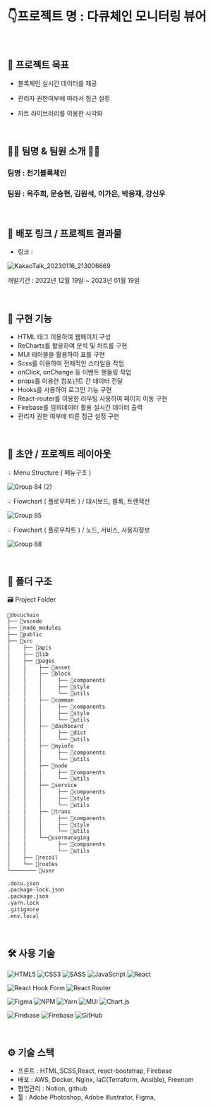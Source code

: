 # 👇프로젝트 명 : 다큐체인 모니터링 뷰어
<br />

## 📌 프로젝트 목표

- 블록체인 실시간 데이터를 제공 <br>

- 관리자 권한여부에 따라서 접근 설정

- 차트 라이브러리를 이용한 시각화


<br />

## 👩‍💻 팀명 & 팀원 소개 👨‍💻

### 팀명 : 천기블록체인

### 팀원 : 옥주희, 문승현, 김원석, 이가은, 박용재, 강신우


<br />

## 🔗 배포 링크 / 프로젝트 결과물

- 링크 :

![KakaoTalk_20230116_213006669](https://user-images.githubusercontent.com/47172522/212785102-ee4ac283-a701-4412-bf56-c77df9ce2b92.gif)

개발기간 : 2022년 12월 19일 ~ 2023년 01월 19일

<br />

## 📌 구현 기능
- HTML 태그 이용하여 웹페이지 구성
- ReCharts를 활용하여 분석 및 차트를 구현
- MUI 테이블을 활용하여 표를 구현
- Scss를 이용하여 전체적인 스타일을 작업
- onClick, onChange 등 이벤트 핸들링 작업
- props를 이용한 컴포넌트 간 데이터 전달
- Hooks를 사용하여 로그인 기능 구현
- React-router를 이용한 라우팅 사용하여 페이지 이동 구현
- Firebase를 임의데이터 활용 실시간 데이터 출력
- 관리자 권한 여부에 따른 접근 설정 구현

<br />

## 📑 초안 / 프로젝트 레이아웃

💡 Menu Structure ( 메뉴구조 )

![Group 84 (2)](https://user-images.githubusercontent.com/47172522/212784521-92486105-86b2-4d1b-acee-88eccb3025e0.jpg)

💡 Flowchart ( 플로우차트 ) / 대시보드, 블록, 트랜잭션

![Group 85](https://user-images.githubusercontent.com/47172522/212784787-b66d87c3-afb9-42f0-b9c7-9e24b593a438.jpg)

💡 Flowchart ( 플로우차트 ) / 노드, 서비스, 사용자정보

![Group 88](https://user-images.githubusercontent.com/47172522/212784984-51a556fd-db29-4f57-935a-b1a3dc992f3f.jpg)

<br />

## 📁 폴더 구조

🗃 Project Folder

```bash
📁docuchain
├── 📁vscode
├── 📁node_modules
├── 📁public
├── 📁src
│    ├── 📁apis
│    ├── 📁lib
│    ├── 📁pages
│    │    ├── 📁asset
│    │    ├── 📁block
│    │    │     ├── 📁components
│    │    │     ├── 📁style
│    │    │     └── 📁utils
│    │    ├── 📁common
│    │    │     ├── 📁components
│    │    │     ├── 📁style
│    │    │     └── 📁utils
│    │    ├── 📁dashboard
│    │    │     ├── 📁dist
│    │    │     └── 📁utils
│    │    ├── 📁myinfo
│    │    │     ├── 📁components
│    │    │     └── 📁utils
│    │    ├── 📁node
│    │    │     ├── 📁components
│    │    │     └── 📁utils
│    │    ├── 📁service
│    │    │     ├── 📁components
│    │    │     ├── 📁style
│    │    │     └── 📁utils
│    │    ├── 📁trans
│    │    │     ├── 📁components
│    │    │     ├── 📁style
│    │    │     └── 📁utils
│    │    └──📁usermanaging
│    │          ├── 📁components
│    │          └── 📁utils
│    ├── 📁recoil
│    └── 📁routes
└──────── 📁user

.docu.json
.package-lock.json
.package.json
.yarn.lock
.gitignore
.env.local
```

<br />

## 🛠 사용 기술

![HTML5](https://img.shields.io/badge/html5-%23E34F26.svg?style=for-the-badge&logo=html5&logoColor=white)
![CSS3](https://img.shields.io/badge/css3-%231572B6.svg?style=for-the-badge&logo=css3&logoColor=white)
![SASS](https://img.shields.io/badge/SASS-hotpink.svg?style=for-the-badge&logo=SASS&logoColor=white)
![JavaScript](https://img.shields.io/badge/javascript-%23323330.svg?style=for-the-badge&logo=javascript&logoColor=%23F7DF1E)
![React](https://img.shields.io/badge/react-%2320232a.svg?style=for-the-badge&logo=react&logoColor=%2361DAFB)

![React Hook Form](https://img.shields.io/badge/React%20Hook%20Form-%23EC5990.svg?style=for-the-badge&logo=reacthookform&logoColor=white)
![React Router](https://img.shields.io/badge/React_Router-CA4245?style=for-the-badge&logo=react-router&logoColor=white)

![Figma](https://img.shields.io/badge/figma-%23F24E1E.svg?style=for-the-badge&logo=figma&logoColor=white)
![NPM](https://img.shields.io/badge/NPM-%23000000.svg?style=for-the-badge&logo=npm&logoColor=white)
![Yarn](https://img.shields.io/badge/yarn-%232C8EBB.svg?style=for-the-badge&logo=yarn&logoColor=white)
![MUI](https://img.shields.io/badge/MUI-%230081CB.svg?style=for-the-badge&logo=mui&logoColor=white)
![Chart.js](https://img.shields.io/badge/chart.js-F5788D.svg?style=for-the-badge&logo=chart.js&logoColor=white)

![Firebase](https://img.shields.io/badge/Firebase-039BE5?style=for-the-badge&logo=Firebase&logoColor=white)
![Firebase](https://img.shields.io/badge/firebase-%23039BE5.svg?style=for-the-badge&logo=firebase)
![GitHub](https://img.shields.io/badge/github-%23121011.svg?style=for-the-badge&logo=github&logoColor=white)

<br />

## ⚙ 기술 스택

- 프론트 : HTML,SCSS,React, react-bootstrap, Firebase
- 배포 : AWS, Docker, Nginx, IaC(Terraform, Ansible), Freenom
- 협업관리 : Notion, github
- 툴 : Adobe Photoshop, Adobe Illustrator, Figma,

